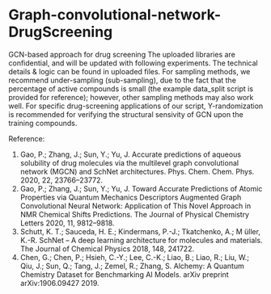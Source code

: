# Graph-convolutional-network-DrugScreening
GCN-based approach for drug screening
The uploaded libraries are confidential, and will be updated with following experiments.
The technical details & logic can be found in uploaded files.
For sampling methods, we recommend under-sampling (sub-sampling), due to the fact that the percentage of active compounds is small (the example data_split script is provided for reference); however, other sampling methods may also work well.
For specific drug-screening applications of our script, Y-randomization is recommended for verifying the structural sensivity of GCN upon the training compounds.

Reference:
1. Gao, P.; Zhang, J.; Sun, Y.; Yu, J. Accurate predictions of aqueous solubility of drug molecules via the multilevel graph convolutional network (MGCN) and SchNet architectures. Phys. Chem. Chem. Phys. 2020, 22, 23766–23772.
2. Gao, P.; Zhang, J.; Sun, Y.; Yu, J. Toward Accurate Predictions of Atomic Properties via Quantum Mechanics Descriptors Augmented Graph Convolutional Neural Network: Application of This Novel Approach in NMR Chemical Shifts Predictions. The Journal of Physical Chemistry Letters 2020, 11, 9812–9818.
3. Schutt, K. T.; Sauceda, H. E.; Kindermans, P.-J.; Tkatchenko, A.; M ̈uller, K.-R. SchNet – A deep learning architecture for molecules and materials. The Journal of Chemical Physics 2018, 148, 241722.
4. Chen, G.; Chen, P.; Hsieh, C.-Y.; Lee, C.-K.; Liao, B.; Liao, R.; Liu, W.; Qiu, J.; Sun, Q.; Tang, J.; Zemel, R.; Zhang, S. Alchemy: A Quantum Chemistry Dataset for
Benchmarking AI Models. arXiv preprint arXiv:1906.09427 2019.
